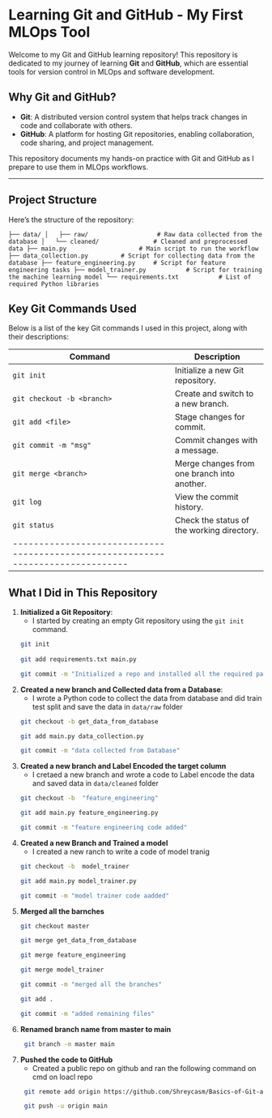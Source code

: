 # Learning Git and GitHub - My First MLOps Tool

Welcome to my Git and GitHub learning repository! This repository is dedicated to my journey of learning **Git** and **GitHub**, which are essential tools for version control in MLOps and software development.

## Why Git and GitHub?

- **Git**: A distributed version control system that helps track changes in code and collaborate with others.
- **GitHub**: A platform for hosting Git repositories, enabling collaboration, code sharing, and project management.

This repository documents my hands-on practice with Git and GitHub as I prepare to use them in MLOps workflows.

---

## Project Structure

Here’s the structure of the repository:

`
├── data/
│   ├── raw/                   # Raw data collected from the database
│   └── cleaned/               # Cleaned and preprocessed data
├── main.py                    # Main script to run the workflow
├── data_collection.py         # Script for collecting data from the database
├── feature_engineering.py     # Script for feature engineering tasks
├── model_trainer.py           # Script for training the machine learning model
└── requirements.txt           # List of required Python libraries
`

## Key Git Commands Used

Below is a list of the key Git commands I used in this project, along with their descriptions:

| Command                     | Description                                      |
|-----------------------------|--------------------------------------------------|
| `git init`                  | Initialize a new Git repository.                 |
| `git checkout -b <branch>`  | Create and switch to a new branch.               |
| `git add <file>`            | Stage changes for commit.                        |
| `git commit -m "msg"`       | Commit changes with a message.                   |
| `git merge <branch>`        | Merge changes from one branch into another.      |
| `git log`                   | View the commit history.                         |
| `git status`                | Check the status of the working directory.       |
|--------------------------------------------------------------------------------|

## What I Did in This Repository

1. **Initialized a Git Repository**:
   - I started by creating an empty Git repository using the `git init` command.
   ```bash
   git init
  
   git add requirements.txt main.py

   git commit -m "Initialized a repo and installed all the required packages"


2. **Created a new branch and Collected data from a Database**:
   - I wrote a Python code to collect the data from database and did train test split and save the data in `data/raw` folder
   ```bash
   git checkout -b get_data_from_database

   git add main.py data_collection.py

   git commit -m "data collected from Database"

3. **Created a new branch and Label Encoded the target column**
   - I cretaed a new branch and wrote a code to Label encode the data and saved data in `data/cleaned` folder
   ```bash
   git checkout -b  "feature_engineering"

   git add main.py feature_engineering.py

   git commit -m "feature engineering code added"

4. **Created a new Branch and Trained a model**
   - I created a new ranch to write a code of model tranig
   ```bash 
   git checkout -b  model_trainer
   
   git add main.py model_trainer.py

   git commit -m "model trainer code aadded"

5. **Merged all the barnches**
    ```bash 
    git checkout master 

    git merge get_data_from_database

    git merge feature_engineering

    git merge model_trainer

    git commit -m "merged all the branches"
   
    git add . 

    git commit -m "added remaining files"

6. **Renamed branch name from master to main**
   ```bash
    git branch -m master main

7. **Pushed the code to GitHub**
   - Created a public repo on github and ran the following command on cmd on loacl repo
   ```bash
    git remote add origin https://github.com/Shreycasm/Basics-of-Git-and-GitHub.git 

    git push -u origin main


